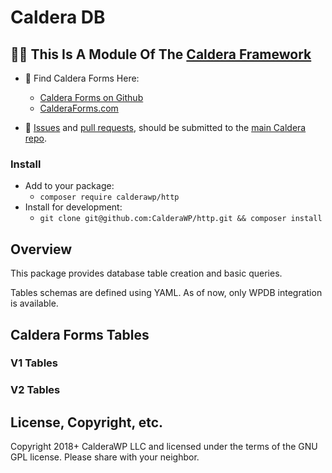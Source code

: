 # Caldera DB

## 👀🌋 This Is A Module Of The [Caldera Framework](https://github.com/CalderaWP/caldera)
* 🌋 Find Caldera Forms Here:
    - [Caldera Forms on Github](http://github.com/calderawp/caldera-forms/)
    - [CalderaForms.com](http://calderaforms.com)
    
* 🌋 [Issues](https://github.com/CalderaWP/caldera/issues) and [pull requests](https://github.com/CalderaWP/caldera/pulls), should be submitted to the [main Caldera repo](https://github.com/CalderaWP/caldera/pulls).

### Install
* Add to your package:
    - `composer require calderawp/http`
* Install for development:
    - `git clone git@github.com:CalderaWP/http.git && composer install`

## Overview
This package provides database table creation and basic queries.

Tables schemas are defined using YAML. As of now, only WPDB integration is available.
## Caldera Forms Tables
### V1 Tables


### V2 Tables

## License, Copyright, etc.
Copyright 2018+ CalderaWP LLC and licensed under the terms of the GNU GPL license. Please share with your neighbor.
